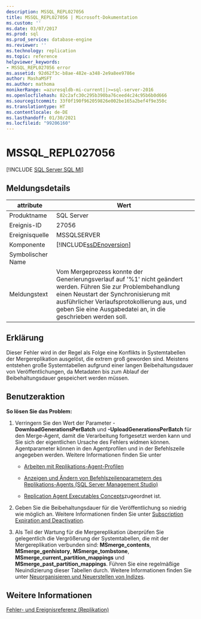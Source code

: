 ```yaml
---
description: MSSQL_REPL027056
title: MSSQL_REPL027056 | Microsoft-Dokumentation
ms.custom: ''
ms.date: 03/07/2017
ms.prod: sql
ms.prod_service: database-engine
ms.reviewer: ''
ms.technology: replication
ms.topic: reference
helpviewer_keywords:
- MSSQL_REPL027056 error
ms.assetid: 92d62f3c-b8ae-482e-a348-2e9a8ee9786e
author: MashaMSFT
ms.author: mathoma
monikerRange: =azuresqldb-mi-current||>=sql-server-2016
ms.openlocfilehash: 82c2afc30c295b390ba76ceed4c24c95b6b0d666
ms.sourcegitcommit: 33f0f190f962059826e002be165a2bef4f9e350c
ms.translationtype: HT
ms.contentlocale: de-DE
ms.lasthandoff: 01/30/2021
ms.locfileid: "99206160"
---
```

# <a name="mssql_repl027056"></a>MSSQL_REPL027056
[!INCLUDE [SQL Server SQL MI](../../includes/applies-to-version/sql-asdbmi.md)]
    
## <a name="message-details"></a>Meldungsdetails  
  
|attribute|Wert|  
|-|-|  
|Produktname|SQL Server|  
|Ereignis-ID|27056|  
|Ereignisquelle|MSSQLSERVER|  
|Komponente|[!INCLUDE[ssDEnoversion](../../includes/ssdenoversion-md.md)]|  
|Symbolischer Name||  
|Meldungstext|Vom Mergeprozess konnte der Generierungsverlauf auf '%1' nicht geändert werden. Führen Sie zur Problembehandlung einen Neustart der Synchronisierung mit ausführlicher Verlaufsprotokollierung aus, und geben Sie eine Ausgabedatei an, in die geschrieben werden soll.|  
  
## <a name="explanation"></a>Erklärung  
 Dieser Fehler wird in der Regel als Folge eine Konflikts in Systemtabellen der Mergereplikation ausgelöst, die extrem groß geworden sind. Meistens entstehen große Systemtabellen aufgrund einer langen Beibehaltungsdauer von Veröffentlichungen, da Metadaten bis zum Ablauf der Beibehaltungsdauer gespeichert werden müssen.  
  
## <a name="user-action"></a>Benutzeraktion  
 **So lösen Sie das Problem:**  
  
1.  Verringern Sie den Wert der Parameter -**DownloadGenerationsPerBatch** und **-UploadGenerationsPerBatch** für den Merge-Agent, damit die Verarbeitung fortgesetzt werden kann und Sie sich der eigentlichen Ursache des Fehlers widmen können. Agentparameter können in den Agentprofilen und in der Befehlszeile angegeben werden. Weitere Informationen finden Sie unter  
  
    -   [Arbeiten mit Replikations-Agent-Profilen](../../relational-databases/replication/agents/work-with-replication-agent-profiles.md)  
  
    -   [Anzeigen und Ändern von Befehlszeilenparametern des Replikations-Agents &#40;SQL Server Management Studio&#41;](../../relational-databases/replication/agents/view-and-modify-replication-agent-command-prompt-parameters.md)  
  
    -   [Replication Agent Executables Concepts](../../relational-databases/replication/concepts/replication-agent-executables-concepts.md)zugeordnet ist.  
  
2.  Geben Sie die Beibehaltungsdauer für die Veröffentlichung so niedrig wie möglich an. Weitere Informationen finden Sie unter [Subscription Expiration and Deactivation](../../relational-databases/replication/subscription-expiration-and-deactivation.md).  
  
3.  Als Teil der Wartung für die Mergereplikation überprüfen Sie gelegentlich die Vergrößerung der Systemtabellen, die mit der Mergereplikation verbunden sind: **MSmerge_contents**, **MSmerge_genhistory**, **MSmerge_tombstone**, **MSmerge_current_partition_mappings** und **MSmerge_past_partition_mappings**. Führen Sie eine regelmäßige Neuindizierung dieser Tabellen durch. Weitere Informationen finden Sie unter [Neuorganisieren und Neuerstellen von Indizes](../../relational-databases/indexes/reorganize-and-rebuild-indexes.md).  
  
## <a name="see-also"></a>Weitere Informationen  
 [Fehler- und Ereignisreferenz &#40;Replikation&#41;](../../relational-databases/replication/errors-and-events-reference-replication.md)  
  
  
